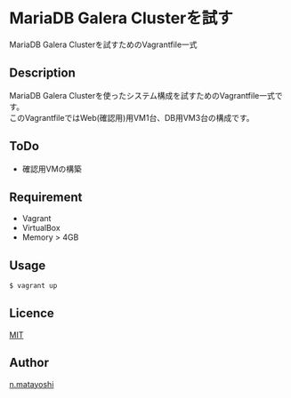 MariaDB Galera Clusterを試す
============================

MariaDB Galera Clusterを試すためのVagrantfile一式

## Description

MariaDB Galera Clusterを使ったシステム構成を試すためのVagrantfile一式です。  
このVagrantfileではWeb(確認用)用VM1台、DB用VM3台の構成です。

## ToDo

- 確認用VMの構築

## Requirement

- Vagrant
- VirtualBox
- Memory > 4GB

## Usage

```bash
$ vagrant up
```

## Licence

[MIT](./LICENCE)

## Author

[n.matayoshi](https://github.com/matayoshi)
